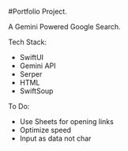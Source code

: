 #Portfolio Project.

A Gemini Powered Google Search.

Tech Stack:
- SwiftUI
- Gemini API
- Serper
- HTML
- SwiftSoup

To Do:
- Use Sheets for opening links
- Optimize speed
- Input as data not char
